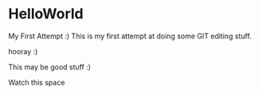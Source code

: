 # HelloWorld
My First Attempt :)
This is my first attempt at doing some GIT editing  stuff.

hooray :)

This may be good stuff :)

Watch this space
